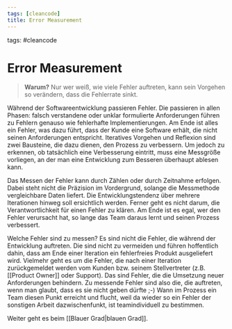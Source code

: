 ```yaml
---
tags: [cleancode]
title: Error Measurement
---
```

tags: #cleancode 

# Error Measurement

>**Warum?**
>Nur wer weiß, wie viele Fehler auftreten, kann sein Vorgehen so verändern, dass die Fehlerrate sinkt.

Während der Softwareentwicklung passieren Fehler. Die passieren in allen Phasen: falsch verstandene oder unklar formulierte Anforderungen führen zu Fehlern genauso wie fehlerhafte Implementierungen. Am Ende ist alles ein Fehler, was dazu führt, dass der Kunde eine Software erhält, die nicht seinen Anforderungen entspricht. Iteratives Vorgehen und Reflexion sind zwei Bausteine, die dazu dienen, den Prozess zu verbessern. Um jedoch zu erkennen, ob tatsächlich eine Verbesserung eintritt, muss eine Messgröße vorliegen, an der man eine Entwicklung zum Besseren überhaupt ablesen kann.

Das Messen der Fehler kann durch Zählen oder durch Zeitnahme erfolgen. Dabei steht nicht die Präzision im Vordergrund, solange die Messmethode vergleichbare Daten liefert. Die Entwicklungstendenz über mehrere Iterationen hinweg soll ersichtlich werden. Ferner geht es nicht darum, die Verantwortlichkeit für einen Fehler zu klären. Am Ende ist es egal, wer den Fehler verursacht hat, so lange das Team daraus lernt und seinen Prozess verbessert.

Welche Fehler sind zu messen? Es sind nicht die Fehler, die während der Entwicklung auftreten. Die sind nicht zu vermeiden und führen hoffentlich dahin, dass am Ende einer Iteration ein fehlerfreies Produkt ausgeliefert wird. Vielmehr geht es um die Fehler, die nach einer Iteration zurückgemeldet werden vom Kunden bzw. seinem Stellvertreter (z.B. [[Product Owner]] oder Support). Das sind Fehler, die die Umsetzung neuer Anforderungen behindern. Zu messende Fehler sind also die, die auftreten, wenn man glaubt, dass es sie nicht geben dürfte ;-) Wann im Prozess ein Team diesen Punkt erreicht und flucht, weil da wieder so ein Fehler der sonstigen Arbeit dazwischenfunkt, ist teamindividuell zu bestimmen.

Weiter geht es beim [[Blauer Grad|blauen Grad]].